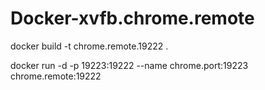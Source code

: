 # Docker-xvfb.chrome.remote

docker build -t chrome.remote.19222 .

docker run -d -p 19223:19222 --name chrome.port:19223 chrome.remote:19222

